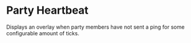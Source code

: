 # Party Heartbeat
Displays an overlay when party members have not sent a ping for some configurable amount of ticks.